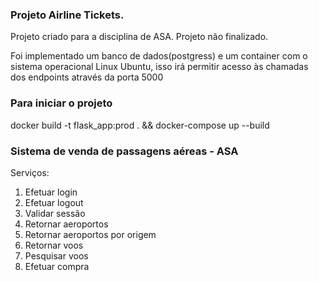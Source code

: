 ### Projeto Airline Tickets.

Projeto criado para a disciplina de ASA.
Projeto não finalizado.

Foi implementado um banco de dados(postgress) e um container com o sistema operacional Linux Ubuntu, isso irá permitir acesso às chamadas dos endpoints através da porta 5000

### Para iniciar o projeto

docker build -t flask_app:prod . &&
docker-compose up --build

### Sistema de venda de passagens aéreas - ASA

Serviços: 
1. Efetuar login 
2. Efetuar logout
3. Validar sessão
4. Retornar aeroportos
5. Retornar aeroportos por origem
6. Retornar voos
7. Pesquisar voos
8. Efetuar compra


